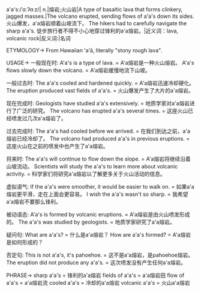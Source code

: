 a'a's:/ˈɑːʔɑːz/| n.|熔岩;火山岩|A type of basaltic lava that forms clinkery, jagged masses.|The volcano erupted, sending flows of a'a's down its sides. 火山爆发，a'a熔岩顺着山坡流下。
The hikers had to carefully navigate the sharp a'a's.  徒步旅行者不得不小心地穿过锋利的a'a熔岩。|近义词：lava, volcanic rock|反义词:|名词

ETYMOLOGY->
From Hawaiian ʻaʻā, literally "stony rough lava".

USAGE->
一般现在时:
A'a's is a type of lava. = A'a熔岩是一种火山熔岩。
A'a's flows slowly down the volcano. = A'a熔岩缓慢地流下山坡。

一般过去时:
The a'a's cooled and hardened quickly. = A'a熔岩迅速冷却硬化。
The eruption produced vast fields of a'a's. = 火山爆发产生了大片的a'a熔岩。

现在完成时:
Geologists have studied a'a's extensively. = 地质学家对a'a熔岩进行了广泛的研究。
The volcano has erupted a'a's several times. = 这座火山已经喷发过几次a'a熔岩了。

过去完成时:
The a'a's had cooled before we arrived. = 在我们到达之前，a'a熔岩已经冷却了。
The volcano had produced a'a's in previous eruptions. = 这座火山在之前的喷发中也产生了a'a熔岩。

将来时:
The a'a's will continue to flow down the slope. = A'a熔岩将继续沿着山坡流动。
Scientists will study the a'a's to learn more about volcanic activity. = 科学家们将研究a'a熔岩以了解更多关于火山活动的信息。

虚拟语气:
If the a'a's were smoother, it would be easier to walk on. = 如果a'a熔岩更平滑，走在上面会更容易。
I wish the a'a's wasn't so sharp. = 我希望a'a熔岩不要那么锋利。


被动语态:
A'a's is formed by volcanic eruptions. = A'a熔岩是由火山喷发形成的。
The a'a's was studied by geologists. = 地质学家研究了a'a熔岩。


疑问句:
What are a'a's? = 什么是a'a熔岩？
How are a'a's formed? = A'a熔岩是如何形成的？

否定句:
This is not a'a's, it's pahoehoe. = 这不是a'a熔岩，是pahoehoe熔岩。
The eruption did not produce any a'a's. = 这次喷发没有产生任何a'a熔岩。


PHRASE->
sharp a'a's = 锋利的a'a熔岩
fields of a'a's = a'a熔岩田
flow of a'a's = a'a熔岩流
cooled a'a's = 冷却的a'a熔岩
volcanic a'a's = 火山a'a熔岩

